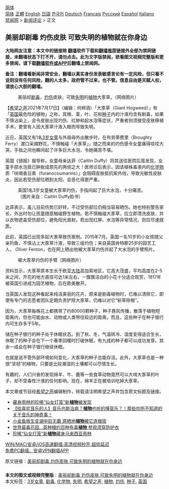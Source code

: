  <!-- 面包屑导航 --> <div class="breadcrumb"><!-- GTranslate: https://gtranslate.io/ -->  <div class="switcher notranslate">  <div class="selected">  <a href="#" onclick="return false;"> 简体</a>  </div>  <div class="option">  <a href="https://www.bannedbook.org" onclick="doGTranslate('zh-CN|zh-CN');jQuery('div.switcher div.selected a').html(jQuery(this).html());return false;" title="简体中文" class="nturl selected"> 简体</a>  <a href="https://www.bannedbook.org/zh-tw/" onclick="doGTranslate('zh-CN|zh-TW');jQuery('div.switcher div.selected a').html(jQuery(this).html());return false;" title="繁體中文" class="nturl"> 正體</a>  <a href="https://www.bannedbook.org/en/" onclick="doGTranslate('zh-CN|en');jQuery('div.switcher div.selected a').html(jQuery(this).html());return false;" title="English" class="nturl"> English</a>  <a href="https://www.bannedbook.org/ja/" onclick="doGTranslate('zh-CN|ja');jQuery('div.switcher div.selected a').html(jQuery(this).html());return false;" title="日本語" class="nturl"> 日語</a>  <a href="https://www.bannedbook.org/ko/" onclick="doGTranslate('zh-CN|ko');jQuery('div.switcher div.selected a').html(jQuery(this).html());return false;" title="한국어" class="nturl"> 한국어</a>  <a href="https://www.bannedbook.org/de/" onclick="doGTranslate('zh-CN|de');jQuery('div.switcher div.selected a').html(jQuery(this).html());return false;" title="Deutsch" class="nturl"> Deutsch</a>  <a href="https://www.bannedbook.org/fr/" onclick="doGTranslate('zh-CN|fr');jQuery('div.switcher div.selected a').html(jQuery(this).html());return false;" title="Français" class="nturl"> Français</a>  <a href="https://www.bannedbook.org/ru/" onclick="doGTranslate('zh-CN|ru');jQuery('div.switcher div.selected a').html(jQuery(this).html());return false;" title="Русский" class="nturl"> Русский</a>  <a href="https://www.bannedbook.org/es/" onclick="doGTranslate('zh-CN|es');jQuery('div.switcher div.selected a').html(jQuery(this).html());return false;" title="Español" class="nturl"> Español</a>  <a href="https://www.bannedbook.org/it/" onclick="doGTranslate('zh-CN|it');jQuery('div.switcher div.selected a').html(jQuery(this).html());return false;" title="Italiano" class="nturl"> Italiano</a>  </div>  </div>      <div class='breadcrumb-sub'><!-- Breadcrumb NavXT 6.3.0 --> <a href="https://www.bannedbook.org/" class="home">禁闻网</a> &gt; <a href="https://www.bannedbook.org/bnews/comments/" class="category">新闻评论</a> &gt; 正文</div></div><h2>美丽却剧毒 灼伤皮肤 可致失明的植物就在你身边</h2> <p class="notice"><b>大陆网友注意：本文中的链接除 <a href="https://github.com/bannedbook/fanqiang" >翻墙</a>软件下载和<a href="https://github.com/killgcd/justmysocks/blob/master/README.md">翻墙推荐</a>链接外全部为禁网链接，未翻墙状态下打不开，请勿点击。此为文字版禁闻，欲看图文视频完整版和更多禁闻，请下载<a href="https://github.com/bannedbook/fanqiang">翻墙软件或APP</a>后翻墙上禁闻网。</p><p>备注：翻墙看新闻非常安全，翻墙以真实身份发表敏感言论有一定风险，但只看不说则没有任何风险，翻的人太多，政府管不过来，也不管。信息自由是天赋人权，请放心大胆的翻墙。</b></p>  <div class="entry"> <figure><figcaption>美丽却<a href="https://www.bannedbook.org/bnews/tag/%E5%89%A7%E6%AF%92/" class="st_tag internal_tag" rel="tag" title="标签 剧毒 下的日志">剧毒</a>，<a href="https://www.bannedbook.org/bnews/tag/%E7%81%BC%E4%BC%A4/" class="st_tag internal_tag" rel="tag" title="标签 灼伤 下的日志">灼伤</a>皮肤，可致<a href="https://www.bannedbook.org/bnews/tag/%E5%A4%B1%E6%98%8E/" class="st_tag internal_tag" rel="tag" title="标签 失明 下的日志">失明</a>的<a href="https://www.bannedbook.org/bnews/tag/%e6%a4%8d%e7%89%a9/" class="st_tag internal_tag" rel="tag" title="标签 植物 下的日志">植物</a>大豕草。（网络图片）</figcaption></figure> <p>【<span class='wp_keywordlink_affiliate'><a href="https://www.soundofhope.org" title="希望之声" target="_blank">希望之声</a></span>2021年7月17日】（编辑：何梓涵）「大豕草（Giant Hogweed）」有「<a href="https://www.bannedbook.org/bnews/tag/%e8%8b%b1%e5%9b%bd/" class="st_tag internal_tag" rel="tag" title="标签 英国 下的日志">英国</a>最危险的植物」之称，其根、茎，叶、花和<a href="https://www.bannedbook.org/bnews/tag/%E7%A7%8D%E5%AD%90/" class="st_tag internal_tag" rel="tag" title="标签 种子 下的日志">种子</a>内的汁液均含有剧毒，如果不慎沾染上，会令皮肤出现灼伤、红肿和起水泡等症状，严重者则须接受皮肤移植手术，更曾有人因大豕草汁液入眼而导致失明。</p> <p>近日，英国又有1名<a href="https://www.bannedbook.org/bnews/tag/3%E5%B2%81%E5%A5%B3%E7%AB%A5/" class="st_tag internal_tag" rel="tag" title="标签 3岁女童 下的日志">3岁女童</a>与外祖母外出散步时，在布劳蒂费里（Broughty Ferry）渡口采摘野花，不慎触碰「大豕草」，随之而来的灼伤感令女童痛得哇哇大哭，手指之间也瞬间起了许多巨大水泡，令她痛苦不堪。</p> <p>英国《镜报》报导称，女童母亲达菲（Caitlin Duffy）将其送往医院后竟发现，女童手部水泡竟已肿胀成原先的两倍之大！医师诊后表示，因该植株毒液内的<a href="https://www.bannedbook.org/bnews/tag/%E5%8C%96%E5%AD%A6%E7%89%A9/" class="st_tag internal_tag" rel="tag" title="标签 化学物 下的日志">化学物</a>质「呋喃香豆素（furanocoumarins）」会阻碍皮肤抵抗紫外线，导致光敏性皮肤炎，因此若受伤部位晒到太阳，会恶化得更严重。</p>  <figure><figcaption>英国1名3岁女童被大豕草灼伤，手指间起了巨大水泡，十分痛苦。（图片来自：Caitlin Duffy脸书）</figcaption></figure> <p>达菲表示，虽儿目前伤势已好转，不过受伤部位仍相当容易晒伤。她也特别警告家长，外出时勿让孩童随意触碰野生植物。若不慎触碰大豕草，应立即清洗皮肤，并以衣物遮盖受伤部位，避免阳光直射。若出现红肿、水泡等异常情况，则应尽速就医。</p> <p>此前，英国已出现多起大豕草致伤案例。2015年7月，英国一名10岁的小女孩随父亲钓鱼，不慎沾上大豕草汁液，导致三级灼伤；来自英国肯特郡25岁的园艺工人， Oliver Fenton，也在网上晒出他被大豕草灼伤并起了大水泡的手臂照片。</p> <figure><figcaption>被大豕草灼伤的手臂（网络图片）</figcaption></figure> <p>资料显示，大豕草原本生长于欧亚<span class='wp_keywordlink_affiliate'><a href="https://www.bannedbook.org/" title="大陆" target="_blank">大陆</a></span>高加索地区，它高大茂盛，平均高度在2-5米之间，开花的地方直径可达1米左右，一簇簇洁白的小花十分适合观赏，1817年被英国引进成为园艺植物，后在欧美散开。</p>  <p>当英国人发现这种看起来纯洁美丽的花卉，原来是剧毒植物时，已难以清除它，即使有专门的志愿者团队定期负责铲除大豕草，仍难以对它“斩草除根”。</p> <p>因为，大豕草每株花上都携带了约80000颗种子，种子靠风传播，散落于植物短距离内，但也可能由水、动物或人类带往较远的距离，而且，这些种子在种子银行内可生存多于5年。</p> <p>储在种子银行的种子处于休眠状态。到了秋、冬，气温转冷、湿度变得适合生长，休眠了的种子会在下一个春季回暖时打破休眠，有九成的种子都可以成功发芽。其余一成会在种子银行继续休眠。</p>  <p>也就是说不管外部环境如何变化，大豕草的种子总能存活。此外，大豕草也是一种很“坚韧”的植物，只要是比较潮湿的土壤都可以尽情生长。</p> <p>有趣的，人们兴奋的发现绵羊、牛、鹿等一些食草动物竟然可以大啃大豕草的叶子，却不受毒性汁液的任何影响。现在，绵羊正在被培训吃掉大豕草。</p> <p>本文章或节目经<a href="https://www.bannedbook.org/bnews/tag/%e5%b8%8c%e6%9c%9b%e4%b9%8b%e5%a3%b0/" class="st_tag internal_tag" rel="tag" title="标签 希望之声 下的日志">希望之声</a>编辑制作，转载请注明希望之声并包含原文标题及链接。 </p>  <ul class='op-related-articles' title='相关阅读'> <li><a href='https://www.bannedbook.org/bnews/funmedia/20210714/1586746.html' target='_blank'>藏身雨林的珍稀“仙女灯笼”新<b>植物</b>被发现</a></li> <li><a href='https://www.bannedbook.org/bnews/bannedvideo/20210713/1586332.html' target='_blank'>【给喜欢音乐的人】音乐也能治病？<b>植物</b>也听的懂音乐？！那些你所不知道的关于音乐的神奇事！</a></li> <li><a href='https://www.bannedbook.org/bnews/cnnews/20210713/1586268.html' target='_blank'>小金鱼放生变湖中巨无霸 原栖地<b>植物</b>被它连根拔</a></li> <li><a href='https://www.bannedbook.org/bnews/funmedia/20210713/1585858.html' target='_blank'>世界最毒花园…英种植约百种有毒<b>植物</b> 参观须穿防护衣</a></li> <li><a href='https://www.bannedbook.org/bnews/cnnews/20210710/1584009.html' target='_blank'>珍稀“仙女灯笼”新<b>植物</b>藏身马来西亚雨林</a></li> </ul> <p class="texttj"> <a href="https://github.com/bannedbook/fanqiang/wiki/V2ray%E6%9C%BA%E5%9C%BA" target="_blank">WIN/MAC/安卓/iOS高速翻墙:高清视频秒开,超低延迟</a><br/> <a href="https://github.com/bannedbook/fanqiang/wiki/%E7%A6%81%E9%97%BB%E7%BD%91%E5%AE%89%E5%8D%93%E7%BF%BB%E5%A2%99%E6%96%B0%E9%97%BBAPP" target="_blank">免费PC翻墙、安卓VPN翻墙APP</a></p><p>原文链接：<a class="src_link"  href="https://www.soundofhope.org/post/526694" target="_blank">美丽却剧毒 灼伤皮肤 可致失明的植物就在你身边</a></p><a name='sharetosocial'></a>  <div style="margin-bottom:5px;padding-bottom:5px;clear:both"> <div id="archive-pix-1" class="banner-ads"> <!-- AuctionX Display platform tag START --> <div id="26318x728x90x621x_ADSLOT2" clicktrack="%%CLICK_URL_ESC%%"></div> <!-- AuctionX Display platform tag END --> </div> <div id="archive-pix-2" class="banner-ads"> <!-- AuctionX Display platform tag START --> <div id="26315x300x250x621x_ADSLOT2" clicktrack="%%CLICK_URL_ESC%%"></div> <!-- AuctionX Display platform tag END --> </div> </div>    <div id="archive-pix-1" class="banner-ads"> <!-- AuctionX Display platform tag START --> <div id="26318x728x90x621x_ADSLOT3" clicktrack="%%CLICK_URL_ESC%%"></div> <!-- AuctionX Display platform tag END --> </div> <div><b>本文的图文或视频完整版</b>：<a href='https://www.bannedbook.org/bnews/comments/20210718/1589329.html'>美丽却剧毒 灼伤皮肤 可致失明的植物就在你身边</a></div>  </div><!--END ENTRY--> <div class="postfooter"> <div>本文标签：<a href="https://www.bannedbook.org/bnews/tag/3%E5%B2%81%E5%A5%B3%E7%AB%A5/" rel="tag">3岁女童</a>, <a href="https://www.bannedbook.org/bnews/tag/%E5%89%A7%E6%AF%92/" rel="tag">剧毒</a>, <a href="https://www.bannedbook.org/bnews/tag/%E5%8C%96%E5%AD%A6%E7%89%A9/" rel="tag">化学物</a>, <a href="https://www.bannedbook.org/bnews/tag/%E5%A4%B1%E6%98%8E/" rel="tag">失明</a>, <a href="https://www.bannedbook.org/bnews/tag/%e5%b8%8c%e6%9c%9b%e4%b9%8b%e5%a3%b0/" rel="tag">希望之声</a>, <a href="https://www.bannedbook.org/bnews/tag/%e6%a4%8d%e7%89%a9/" rel="tag">植物</a>, <a href="https://www.bannedbook.org/bnews/tag/%E7%81%BC%E4%BC%A4/" rel="tag">灼伤</a>, <a href="https://www.bannedbook.org/bnews/tag/%E7%A7%8D%E5%AD%90/" rel="tag">种子</a>, <a href="https://www.bannedbook.org/bnews/tag/%e8%8b%b1%e5%9b%bd/" rel="tag">英国</a></div>  </div><!--END POSTFOOTER--> 